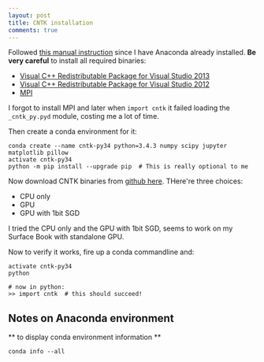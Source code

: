 ```yaml
---
layout: post
title: CNTK installation
comments: true
---
```


Followed [this manual instruction](https://github.com/Microsoft/CNTK/wiki/CNTK-Binary-Download-and-Manual-Installation) since I have Anaconda already installed. **Be very careful** to install all required binaries:

* [Visual C++ Redistributable Package for Visual Studio 2013](https://www.microsoft.com/en-ie/download/details.aspx?id=40784)
* [Visual C++ Redistributable Package for Visual Studio 2012](https://www.microsoft.com/en-us/download/details.aspx?id=30679)
* [MPI](https://www.microsoft.com/en-us/download/details.aspx?id=49926)

I forgot to install MPI and later when `import cntk` it failed loading the `_cntk_py.pyd` module, costing me a lot of time.

Then create a conda environment for it:

```
conda create --name cntk-py34 python=3.4.3 numpy scipy jupyter matplotlib pillow
activate cntk-py34
python -m pip install --upgrade pip  # This is really optional to me
```
Now download CNTK binaries from [github here](). THere're three choices:

* CPU only
* GPU
* GPU with 1bit SGD

I tried the CPU only and the GPU with 1bit SGD, seems to work on my Surface Book with standalone GPU.

Now to verify it works, fire up a conda commandline and:

```
activate cntk-py34
python

# now in python:
>> import cntk  # this should succeed!
```

## Notes on Anaconda environment

** to display conda environment information **

    conda info --all
